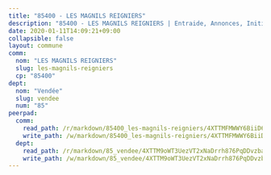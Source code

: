 ```yaml
---
title: "85400 - LES MAGNILS REIGNIERS"
description: "85400 - LES MAGNILS REIGNIERS | Entraide, Annonces, Initiatives"
date: 2020-01-11T14:09:21+09:00
collapsible: false
layout: commune
comm:
  nom: "LES MAGNILS REIGNIERS"
  slug: les-magnils-reigniers
  cp: "85400"
dept:
  nom: "Vendée"
  slug: vendee
  num: "85"
peerpad:
  comm:
    read_path: /r/markdown/85400_les-magnils-reigniers/4XTTMFMWWY6BiiD6Q15ehoddQi6qMZacHGoroQDQLY2Xj5wtq
    write_path: /w/markdown/85400_les-magnils-reigniers/4XTTMFMWWY6BiiD6Q15ehoddQi6qMZacHGoroQDQLY2Xj5wtq-K3TgUqUKfHzws1Bu8kcu8GGpJhKFhGExc7DP25rTLWhg11YUodUDFAYgcrN8zJHbjYGbsQj3CYNueSKLSY5Yoqqg36QpqQGENsWA4aRn3ENHofHSykEKbzHcFhbuJxkYbsL22bMo
  dept:
    read_path: /r/markdown/85_vendee/4XTTM9oWT3UezVT2xNaDrrh876PqDDvzbaovSPP6P6ha63Ezk
    write_path: /w/markdown/85_vendee/4XTTM9oWT3UezVT2xNaDrrh876PqDDvzbaovSPP6P6ha63Ezk-K3TgTz4T2Ao5CxcmNgKRpi6DXEbSZWgvvZNdT7V4KiJycR1vvtGLxg5iYYYKajishdNzKNazAywn7vjwqtQs859ALiENaqFJQsULDwd4rYqVPy8n3JbNCeuPxinCnetCgcSuCcyv
---
```


